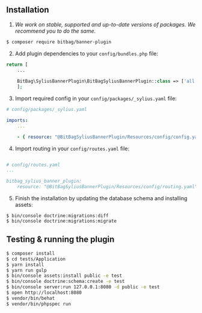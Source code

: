 ## Installation


1. *We work on stable, supported and up-to-date versions of packages. We recommend you to do the same.*

```bash
$ composer require bitbag/banner-plugin
```

2. Add plugin dependencies to your `config/bundles.php` file:

```php
return [
    ...
    
    BitBag\SyliusBannerPlugin\BitBagSyliusBannerPlugin::class => ['all' => true],
    ];
```

3. Import required config in your `config/packages/_sylius.yaml` file:
```yaml
# config/packages/_sylius.yaml

imports:
    ...

    - { resource: "@BitBagSyliusBannerPlugin/Resources/config/config.yaml" }
```

4. Import routing in your `config/routes.yaml` file:

```yaml

# config/routes.yaml
...

bitbag_sylius_banner_plugin:
    resource: "@BitBagSyliusBannerPlugin/Resources/config/routing.yaml"
```

5. Finish the installation by updating the database schema and installing assets:

```
$ bin/console doctrine:migrations:diff
$ bin/console doctrine:migrations:migrate
```

## Testing & running the plugin
```bash
$ composer install
$ cd tests/Application
$ yarn install
$ yarn run gulp
$ bin/console assets:install public -e test
$ bin/console doctrine:schema:create -e test
$ bin/console server:run 127.0.0.1:8080 -d public -e test
$ open http://localhost:8080
$ vendor/bin/behat
$ vendor/bin/phpspec run
```

